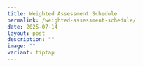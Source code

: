 ```yaml
---
title: Weighted Assessment Schedule
permalink: /weighted-assessment-schedule/
date: 2025-07-14
layout: post
description: ""
image: ""
variant: tiptap
---
```

<p></p>